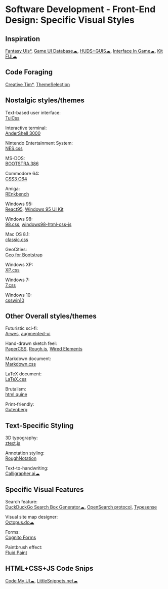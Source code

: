 # Software Development - Front-End Design: Specific Visual Styles

## Inspiration

[Fantasy UIs*](https://www.pushing-pixels.org/fui/),
[Game UI Database☁](https://www.gameuidatabase.com/),
[HUDS+GUIS☁](https://www.hudsandguis.com/),
[Interface In Game☁](https://interfaceingame.com/),
[Kit FUI☁](https://www.saji8k.com/kit-fui/)

## Code Foraging

[Creative Tim*](https://www.creative-tim.com/),
[ThemeSelection](https://themeselection.com/)

## Nostalgic styles/themes

Text-based user interface:  
[TuiCss](https://github.com/vinibiavatti1/TuiCss)

Interactive terminal:  
[AnderShell 3000](https://github.com/andersevenrud/retro-css-shell-demo)

Nintendo Entertainment System:  
[NES.css](https://nostalgic-css.github.io/NES.css/)

MS-DOS:  
[BOOTSTRA.386](https://kristopolous.github.io/BOOTSTRA.386/)

Commodore 64:  
[CSS3 C64](https://pixelambacht.nl/2013/css3-c64/)

Amiga:  
[REnkbench](https://github.com/renkman/Renkbench)

Windows 95:  
[React95](https://react95.io/),
[Windows 95 UI Kit](https://demo.themesberg.com/windows-95-ui-kit/)

Windows 98:  
[98.css](https://jdan.github.io/98.css/),
[windows98-html-css-js](https://github.com/lolstring/window98-html-css-js)

Mac OS 8.1:  
[classic.css](https://github.com/npjg/classic.css)

GeoCities:  
[Geo for Bootstrap](https://code.divshot.com/geo-bootstrap/)

Windows XP:  
[XP.css](https://botoxparty.github.io/XP.css/)

Windows 7:  
[7.css](https://khang-nd.github.io/7.css/)

Windows 10:  
[csswin10](https://github.com/jianzhongli/csswin10)

## Other Overall styles/themes

Futuristic sci-fi:  
[Arwes](https://arwes.dev/),
[augmented-ui](https://augmented-ui.com/)

Hand-drawn sketch feel:  
[PaperCSS](https://www.getpapercss.com/),
[Rough.js](https://github.com/rough-stuff/rough),
[Wired Elements](https://wiredjs.com/)

Markdown document:  
[Markdown.css](https://mrcoles.com/demo/markdown-css/)

LaTeX document:  
[LaTeX.css](https://latex.vercel.app/)

Brutalism:  
[html quine](https://secretgeek.github.io/html_wysiwyg/html.html)

Print-friendly:  
[Gutenberg](https://github.com/BafS/Gutenberg)

## Text-Specific Styling

3D typography:  
[ztext.js](https://bennettfeely.com/ztext/)

Annotation styling:  
[RoughNotation](https://roughnotation.com/)

Text-to-handwriting:  
[Calligrapher.ai☁](https://www.calligrapher.ai/)

## Specific Visual Features

Search feature:  
[DuckDuckGo Search Box Generator☁](https://ddg.patdryburgh.com/),
[OpenSearch protocol](https://github.com/dewitt/opensearch),
[Typesense](https://typesense.org/)

Visual site map designer:  
[Octopus.do☁](https://octopus.do/)

Forms:  
[Cognito Forms](https://www.cognitoforms.com/)

Paintbrush effect:  
[Fluid Paint](https://david.li/paint/)

## HTML+CSS+JS Code Snips
  
[Code My UI☁](https://codemyui.com/),
[LittleSnippets.net☁](https://littlesnippets.net/)
